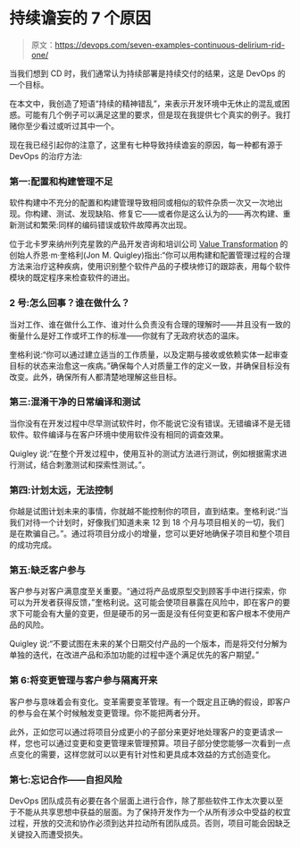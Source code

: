 # 持续谵妄的 7 个原因

> 原文：<https://devops.com/seven-examples-continuous-delirium-rid-one/>

当我们想到 CD 时，我们通常认为持续部署是持续交付的结果，这是 DevOps 的一个目标。

在本文中，我创造了短语“持续的精神错乱”，来表示开发环境中无休止的混乱或困惑。可能有几个例子可以满足这里的要求，但是现在我提供七个真实的例子。我打赌你至少看过或听过其中一个。

现在我已经引起你的注意了，这里有七种导致持续谵妄的原因，每一种都有源于 DevOps 的治疗方法:

### 第一:配置和构建管理不足

软件构建中不充分的配置和构建管理导致相同或相似的软件杂质一次又一次地出现。你构建、测试、发现缺陷、修复它——或者你是这么认为的——再次构建、重新测试和繁荣:同样的编码错误或软件故障再次出现。

位于北卡罗来纳州列克星敦的产品开发咨询和培训公司 [Value Transformation](http://valuetransform.com/) 的创始人乔恩·m·奎格利(Jon M. Quigley)指出:“你可以用构建和配置管理过程的合理方法来治疗这种疾病，使用识别整个软件产品的子模块修订的跟踪表，用每个软件模块的既定程序来检查软件的进出。

### 2 号:怎么回事？谁在做什么？

当对工作、谁在做什么工作、谁对什么负责没有合理的理解时——并且没有一致的衡量什么是好工作或坏工作的标准——你就有了无政府状态的温床。

奎格利说:“你可以通过建立适当的工作质量，以及定期与接收或依赖实体一起审查目标的状态来治愈这一疾病。”确保每个人对质量工作的定义一致，并确保目标没有改变。此外，确保所有人都清楚地理解这些目标。

### 第三:混淆干净的日常编译和测试

当你没有在开发过程中尽早测试软件时，你不能说它没有错误。无错编译不是无错软件。软件编译与在客户环境中使用软件没有相同的调查效果。

Quigley 说:“在整个开发过程中，使用互补的测试方法进行测试，例如根据需求进行测试，结合刺激测试和探索性测试。”。

### 第四:计划太远，无法控制

你越是试图计划未来的事情，你就越不能控制你的项目，直到结束。奎格利说:“当我们对待一个计划时，好像我们知道未来 12 到 18 个月与项目相关的一切，我们是在欺骗自己。”。通过将项目分成小的增量，您可以更好地确保子项目和整个项目的成功完成。

### 第五:缺乏客户参与

客户参与对客户满意度至关重要。“通过将产品或原型交到顾客手中进行探索，你可以为开发者获得反馈，”奎格利说。这可能会使项目暴露在风险中，即在客户的要求下可能会有大量的变更，但是硬币的另一面是没有任何变更和客户根本不使用产品的风险。

Quigley 说:“不要试图在未来的某个日期交付产品的一个版本，而是将交付分解为单独的迭代，在改进产品和添加功能的过程中逐个满足优先的客户期望。”

### 第 6:将变更管理与客户参与隔离开来

客户参与意味着会有变化。变革需要变革管理。有一个既定且正确的假设，即客户的参与会在某个时候触发变更管理。你不能把两者分开。

此外，正如您可以通过将项目分成更小的子部分来更好地处理客户的变更请求一样，您也可以通过变更和变更管理来管理预算。项目子部分使您能够一次看到一点点变化的需要，这样您就可以以更有针对性和更具成本效益的方式创造变化。

### 第七:忘记合作——自担风险

DevOps 团队成员有必要在各个层面上进行合作，除了那些软件工作太次要以至于不能从共享思想中获益的层面。为了保持开发作为一个从所有涉众中受益的权宜过程，开放的交流和协作必须到达并拉动所有团队成员。否则，项目可能会因缺乏关键投入而遭受损失。
